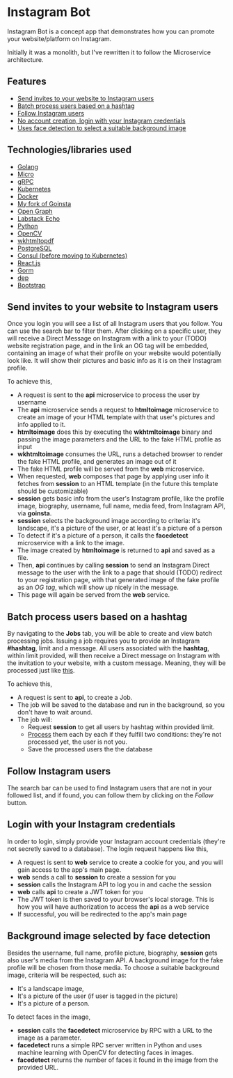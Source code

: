 # Instagram Bot

Instagram Bot is a concept app that demonstrates how you can promote your website/platform on Instagram.

Initially it was a monolith, but I've rewritten it to follow the Microservice architecture.


## Features

- [Send invites to your website to Instagram users](#send-invites-to-your-website-to-instagram-users)
- [Batch process users based on a hashtag](#batch-process-users-based-on-a-hashtag)
- [Follow Instagram users](#follow-instagram-users)
- [No account creation, login with your Instagram credentials](#login-with-your-instagram-credentials)
- [Uses face detection to select a suitable background image](#background-image-selected-by-face-detection)

## Technologies/libraries used

- [Golang](https://golang.org)
- [Micro](https://micro.mu)
- [gRPC](https://grpc.io)
- [Kubernetes](https://kubernetes.io)
- [Docker](https://www.docker.com)
- [My fork of Goinsta](https://github.com/zale144/goinsta)
- [Open Graph](http://ogp.me)
- [Labstack Echo](https://echo.labstack.com)
- [Python](https://www.python.org)
- [OpenCV](https://opencv.org)
- [wkhtmltopdf](https://wkhtmltopdf.org)
- [PostgreSQL](https://www.postgresql.org)
- [Consul (before moving to Kubernetes)](https://www.consul.io)
- [React.js](https://reactjs.org)
- [Gorm](http://gorm.io)
- [dep](https://golang.github.io/dep)
- [Bootstrap](https://getbootstrap.com)


## Send invites to your website to Instagram users

Once you login you will see a list of all Instagram users that you follow. You can use the search bar to filter
them. After clicking on a specific user, they will receive a Direct Message on Instagram with a link to your (TODO)
website registration page, and in the link an OG tag will be embedded, containing an image of what their profile
on your website would potentially look like. It will show their pictures and basic info as it is on their Instagram
profile.

To achieve this,
- A request is sent to the **api** microservice to process the user by username
- The **api** microservice sends a request to **htmltoimage** microservice to create an image of your
    HTML template with that user's pictures and info applied to it.
- **htmltoimage** does this by executing the **wkhtmltoimage** binary and passing
    the image parameters and the URL to the fake HTML profile as input
- **wkhtmltoimage** consumes the URL, runs a detached browser to render the fake HTML profile, and 
    generates an image out of it
- The fake HTML profile will be served from the **web** microservice.
- When requested, **web** composes that page by applying user info it fetches from **session**
    to an HTML template (in the future this template should be customizable)
- **session** gets basic info from the user's Instagram profile, like the profile image, biography,
    username, full name, media feed, from Instagram API, via **goinsta**.
- **session** selects the background image according to criteria: it's landscape, it's a picture of the user,
    or at least it's a picture of a person
- To detect if it's a picture of a person, it calls the **facedetect** microservice with a link to the image.
- The image created by **htmltoimage** is returned to **api** and saved as a file.
- Then, **api** continues by calling **session** to send an Instagram Direct message to the user with the link
    to a page that should (TODO) redirect to your registration page, with that generated image of the
    fake profile as an *OG tag*, which will show up nicely in the message.
- This page will again be served from the **web** service.

## Batch process users based on a hashtag

By navigating to the **Jobs** tab, you will be able to create and view batch processing jobs.
Issuing a job requires you to provide an Instagram **#hashtag**, limit and a message.
All users associated with the **hashtag**, within limit provided, will then receive a Direct message
on Instagram with the invitation to your website, with a custom message. Meaning, they will be processed
just like [this](#send-invites-to-your-website-to-instagram-users).

To achieve this,
- A request is sent to **api**, to create a Job.
- The job will be saved to the database and run in the background, so you don't have to wait around.
- The job will: 
    * Request **session** to get all users by hashtag within provided limit.
    * [Process](#send-invites-to-your-website-to-instagram-users) them each by each if they fulfill two conditions: they're not processed yet, the user is not you.
    * Save the processed users the the database


## Follow Instagram users

The search bar can be used to find Instagram users that are not in your followed list, and if found, you can
follow them by clicking on the *Follow* button.

## Login with your Instagram credentials

In order to login, simply provide your Instagram account credentials (they're not secretly saved to a database).
The login request happens like this,

- A request is sent to **web** service to create a cookie for you, and you will gain access to the app's main page.
- **web** sends a call to **session** to create a session for you
- **session** calls the Instagram API to log you in and cache the session
- **web** calls **api** to create a JWT token for you
- The JWT token is then saved to your browser's local storage. This is how you will have authorization
    to access the **api** as a web service
- If successful, you will be redirected to the app's main page

## Background image selected by face detection

Besides the username, full name, profile picture, biography, **session** gets also user's media from the Instagram API.
A background image for the fake profile will be chosen from those media. To choose a suitable background image, 
criteria will be respected, such as: 
- It's a landscape image, 
- It's a picture of the user (if user is tagged in the picture)
- It's a picture of a person. 

To detect faces in the image,

- **session** calls the **facedetect** microservice by RPC with a URL to the image as a parameter.
- **facedetect** runs a simple RPC server written in Python and uses machine learning with OpenCV 
    for detecting faces in images.
- **facedetect** returns the number of faces it found in the image from the provided URL.
    
